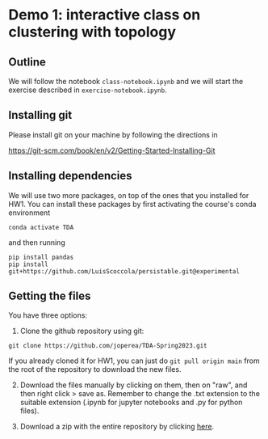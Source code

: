 # Demo 1: interactive class on clustering with topology

## Outline

We will follow the notebook `class-notebook.ipynb` and we will start the exercise described in `exercise-notebook.ipynb`.

## Installing git

Please install git on your machine by following the directions in 

https://git-scm.com/book/en/v2/Getting-Started-Installing-Git

## Installing dependencies

We will use two more packages, on top of the ones that you installed for HW1.
You can install these packages by first activating the course's conda environment
```
conda activate TDA
```

and then running

```
pip install pandas
pip install git+https://github.com/LuisScoccola/persistable.git@experimental
```

## Getting the files

You have three options:

1. Clone the github repository using git:
```
git clone https://github.com/joperea/TDA-Spring2023.git
```
If you already cloned it for HW1, you can just do `git pull origin main` from the root of the repository to download the new files.

2. Download the files manually by clicking on them, then on "raw", and then right click > save as. Remember to change the .txt extension to the suitable extension (.ipynb for jupyter notebooks and .py for python files).

3. Download a zip with the entire repository by clicking [here](https://github.com/joperea/TDA-Spring2023/archive/refs/heads/main.zip).

